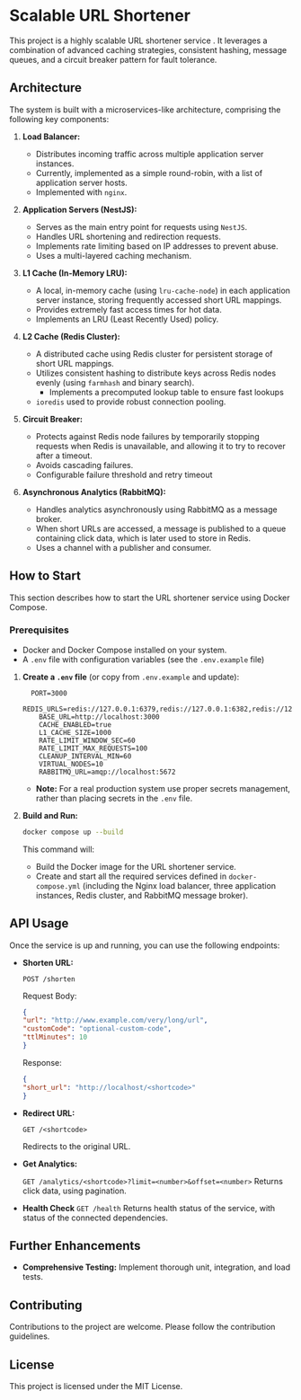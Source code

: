 # Scalable URL Shortener

This project is a highly scalable URL shortener service . It leverages a combination of advanced caching strategies, consistent hashing, message queues, and a circuit breaker pattern for fault tolerance.

## Architecture

The system is built with a microservices-like architecture, comprising the following key components:

1.  **Load Balancer:**
    *   Distributes incoming traffic across multiple application server instances.
    *  Currently, implemented as a simple round-robin, with a list of application server hosts.
    *   Implemented with `nginx`.

2.  **Application Servers (NestJS):**
    *   Serves as the main entry point for requests using `NestJS`.
    *   Handles URL shortening and redirection requests.
    *   Implements rate limiting based on IP addresses to prevent abuse.
    *   Uses a multi-layered caching mechanism.

3.  **L1 Cache (In-Memory LRU):**
    *   A local, in-memory cache (using `lru-cache-node`) in each application server instance, storing frequently accessed short URL mappings.
    *   Provides extremely fast access times for hot data.
    *   Implements an LRU (Least Recently Used) policy.

4.  **L2 Cache (Redis Cluster):**
    *   A distributed cache using Redis cluster for persistent storage of short URL mappings.
    *   Utilizes consistent hashing to distribute keys across Redis nodes evenly (using `farmhash` and binary search).
        * Implements a precomputed lookup table to ensure fast lookups
    *   `ioredis` used to provide robust connection pooling.

5.  **Circuit Breaker:**
    *   Protects against Redis node failures by temporarily stopping requests when Redis is unavailable, and allowing it to try to recover after a timeout.
    *   Avoids cascading failures.
    * Configurable failure threshold and retry timeout

6.  **Asynchronous Analytics (RabbitMQ):**
    *   Handles analytics asynchronously using RabbitMQ as a message broker.
    *   When short URLs are accessed, a message is published to a queue containing click data, which is later used to store in Redis.
    * Uses a channel with a publisher and consumer.

## How to Start

This section describes how to start the URL shortener service using Docker Compose.

### Prerequisites

*   Docker and Docker Compose installed on your system.
*   A `.env` file with configuration variables (see the `.env.example` file)

1.  **Create a `.env` file** (or copy from `.env.example` and update):

    ```env
      PORT=3000
        REDIS_URLS=redis://127.0.0.1:6379,redis://127.0.0.1:6382,redis://127.0.0.1:6383
        BASE_URL=http://localhost:3000
        CACHE_ENABLED=true
        L1_CACHE_SIZE=1000
        RATE_LIMIT_WINDOW_SEC=60
        RATE_LIMIT_MAX_REQUESTS=100
        CLEANUP_INTERVAL_MIN=60
        VIRTUAL_NODES=10
        RABBITMQ_URL=amqp://localhost:5672
    ```
    * **Note:** For a real production system use proper secrets management, rather than placing secrets in the `.env` file.

3.  **Build and Run:**
    ```bash
    docker compose up --build
    ```

    This command will:
    *   Build the Docker image for the URL shortener service.
    *   Create and start all the required services defined in `docker-compose.yml` (including the Nginx load balancer, three application instances, Redis cluster, and RabbitMQ message broker).

## API Usage

Once the service is up and running, you can use the following endpoints:

*   **Shorten URL:**

    `POST /shorten`

    Request Body:

    ```json
    {
    "url": "http://www.example.com/very/long/url",
    "customCode": "optional-custom-code",
    "ttlMinutes": 10
    }
    ```

    Response:

    ```json
    {
    "short_url": "http://localhost/<shortcode>"
    }
    ```

*   **Redirect URL:**

    `GET /<shortcode>`

    Redirects to the original URL.

*   **Get Analytics:**

    `GET /analytics/<shortcode>?limit=<number>&offset=<number>`
    Returns click data, using pagination.

* **Health Check**
  `GET /health`
  Returns health status of the service, with status of the connected dependencies.

## Further Enhancements

*   **Comprehensive Testing:** Implement thorough unit, integration, and load tests.

## Contributing

Contributions to the project are welcome. Please follow the contribution guidelines.

## License

This project is licensed under the MIT License.